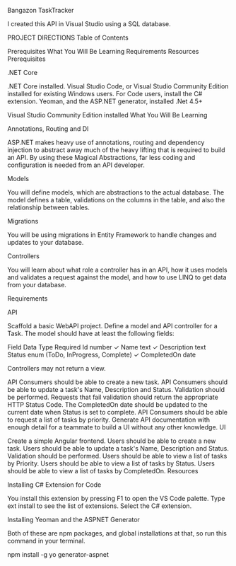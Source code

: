Bangazon TaskTracker

I created this API in Visual Studio using a SQL database. 

PROJECT DIRECTIONS
Table of Contents

Prerequisites
What You Will Be Learning
Requirements
Resources
Prerequisites

.NET Core

.NET Core installed.
Visual Studio Code, or Visual Studio Community Edition installed for existing Windows users.
For Code users, install the C# extension.
Yeoman, and the ASP.NET generator, installed
.Net 4.5+

Visual Studio Community Edition installed
What You Will Be Learning

Annotations, Routing and DI

ASP.NET makes heavy use of annotations, routing and dependency injection to abstract away much of the heavy lifting that is required to build an API. By using these Magical Abstractions, far less coding and configuration is needed from an API developer.

Models

You will define models, which are abstractions to the actual database. The model defines a table, validations on the columns in the table, and also the relationship between tables.

Migrations

You will be using migrations in Entity Framework to handle changes and updates to your database.

Controllers

You will learn about what role a controller has in an API, how it uses models and validates a request against the model, and how to use LINQ to get data from your database.

Requirements

API

Scaffold a basic WebAPI project.
Define a model and API controller for a Task. The model should have at least the following fields:

Field           Data Type                           Required
Id              number                                  ✓
Name            text                                    ✓
Description     text    
Status          enum (ToDo, InProgress, Complete)       ✓
CompletedOn     date    

Controllers may not return a view.

API Consumers should be able to create a new task.
API Consumers should be able to update a task's Name, Description and Status.
Validation should be performed. Requests that fail validation should return the appropriate HTTP Status Code.
The CompletedOn date should be updated to the current date when Status is set to complete.
API Consumers should be able to request a list of tasks by priority.
Generate API documentation with enough detail for a teammate to build a UI without any other knowledge.
UI

Create a simple Angular frontend.
Users should be able to create a new task.
Users should be able to update a task's Name, Description and Status.
Validation should be performed.
Users should be able to view a list of tasks by Priority.
Users should be able to view a list of tasks by Status.
Users should be able to view a list of tasks by CompletedOn.
Resources

Installing C# Extension for Code

You install this extension by pressing F1 to open the VS Code palette. Type ext install to see the list of extensions. Select the C# extension.

Installing Yeoman and the ASPNET Generator

Both of these are npm packages, and global installations at that, so run this command in your terminal.

npm install -g yo generator-aspnet